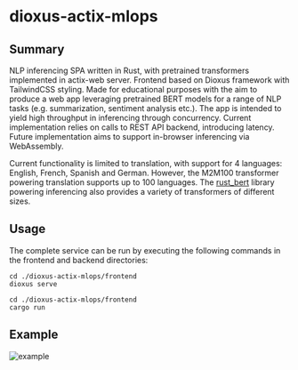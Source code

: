 # dioxus-actix-mlops
## Summary
NLP inferencing SPA written in Rust, with pretrained transformers implemented in actix-web server. Frontend based on Dioxus framework with TailwindCSS styling. Made for educational purposes with the aim to produce a web app leveraging pretrained BERT models for a range of NLP tasks (e.g. summarization, sentiment analysis etc.). The app is intended to yield high throughput in inferencing through concurrency. Current implementation relies on calls to REST API backend, introducing latency. Future implementation aims to support in-browser inferencing via WebAssembly.

Current functionality is limited to translation, with support for 4 languages: English, French, Spanish and German. However, the M2M100 transformer powering translation supports up to 100 languages. The [rust_bert](https://github.com/guillaume-be/rust-bert) library powering inferencing also provides a variety of transformers of different sizes. 

## Usage
The complete service can be run by executing the following commands in the frontend and backend directories:

```shell
cd ./dioxus-actix-mlops/frontend
dioxus serve
 ```
```shell
cd ./dioxus-actix-mlops/frontend
cargo run
```
## Example
![example](https://github.com/amorx1/dioxus-actix-mlops/blob/master/public/example.png?raw=true "Example")
